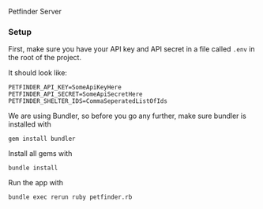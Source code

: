 Petfinder Server

### Setup

First, make sure you have your API key and API secret in a file called `.env` in the root of the project.

It should look like:

```
PETFINDER_API_KEY=SomeApiKeyHere
PETFINDER_API_SECRET=SomeApiSecretHere
PETFINDER_SHELTER_IDS=CommaSeperatedListOfIds
```

We are using Bundler, so before you go any further, make sure bundler is installed with

``` shell
gem install bundler
```

Install all gems with

``` shell
bundle install
```

Run the app with

``` shell
bundle exec rerun ruby petfinder.rb
```
